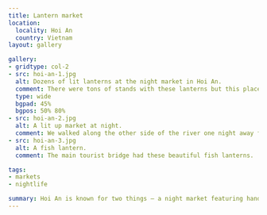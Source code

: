 ```yaml
---
title: Lantern market
location:
  locality: Hoi An
  country: Vietnam
layout: gallery

gallery:
- gridtype: col-2
- src: hoi-an-1.jpg
  alt: Dozens of lit lanterns at the night market in Hoi An.
  comment: There were tons of stands with these lanterns but this place was one of the biggest.
  type: wide
  bgpad: 45%
  bgpos: 50% 80%
- src: hoi-an-2.jpg
  alt: A lit up market at night.
  comment: We walked along the other side of the river one night away from the bustling market.
- src: hoi-an-3.jpg
  alt: A fish lantern.
  comment: The main tourist bridge had these beautiful fish lanterns.

tags:
- markets
- nightlife

summary: Hoi An is known for two things — a night market featuring hand-made silk lanterns, and its tailor shops.
---
```

